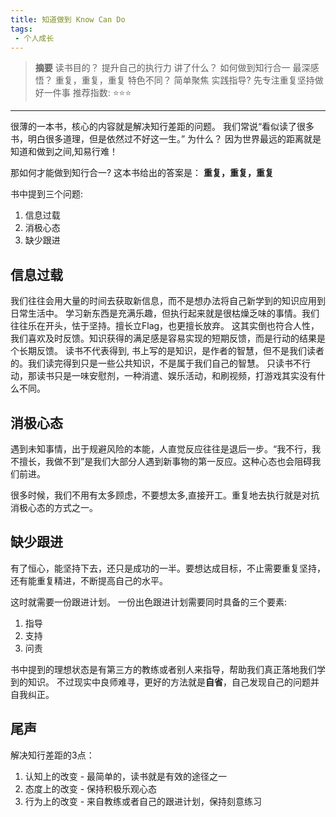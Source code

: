 ```yaml
---
title: 知道做到 Know Can Do
tags:
 - 个人成长
---
```


> **摘要**
> 读书目的？ 提升自己的执行力
> 讲了什么？ 如何做到知行合一
> 最深感悟？ 重复，重复，重复
> 特色不同？ 简单聚焦
> 实践指导?  先专注重复坚持做好一件事
> 推荐指数:  ⭐️⭐️⭐️ 

---

很薄的一本书，核心的内容就是解决知行差距的问题。 我们常说“看似读了很多书，明白很多道理，但是依然过不好这一生。” 为什么？ 因为世界最远的距离就是知道和做到之间,知易行难！

那如何才能做到知行合一? 这本书给出的答案是： **重复，重复，重复**

书中提到三个问题:
1. 信息过载
2. 消极心态
3. 缺少跟进


## 信息过载
我们往往会用大量的时间去获取新信息，而不是想办法将自己新学到的知识应用到日常生活中。
学习新东西是充满乐趣，但执行起来就是很枯燥乏味的事情。我们往往乐在开头，怯于坚持。擅长立Flag，也更擅长放弃。
这其实倒也符合人性，我们喜欢及时反馈。知识获得的满足感是容易实现的短期反馈，而是行动的结果是个长期反馈。
读书不代表得到, 书上写的是知识，是作者的智慧，但不是我们读者的。我们读完得到只是一些公共知识，不是属于我们自己的智慧。
只读书不行动，那读书只是一味安慰剂，一种消遣、娱乐活动，和刷视频，打游戏其实没有什么不同。

## 消极心态
遇到未知事情，出于规避风险的本能，人直觉反应往往是退后一步。“我不行，我不擅长，我做不到”是我们大部分人遇到新事物的第一反应。这种心态也会阻碍我们前进。

很多时候，我们不用有太多顾虑，不要想太多,直接开工。重复地去执行就是对抗消极心态的方式之一。

## 缺少跟进
有了恒心，能坚持下去，还只是成功的一半。要想达成目标，不止需要重复坚持，还有能重复精进，不断提高自己的水平。

这时就需要一份跟进计划。 一份出色跟进计划需要同时具备的三个要素:
1. 指导
2. 支持
3. 问责

书中提到的理想状态是有第三方的教练或者别人来指导，帮助我们真正落地我们学到的知识。
不过现实中良师难寻，更好的方法就是**自省**，自己发现自己的问题并自我纠正。

## 尾声
解决知行差距的3点：
1. 认知上的改变 - 最简单的，读书就是有效的途径之一
2. 态度上的改变 - 保持积极乐观心态
3. 行为上的改变 - 来自教练或者自己的跟进计划，保持刻意练习
